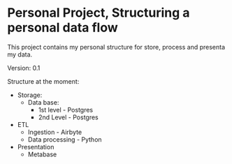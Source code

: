 # Personal Project, Structuring a personal data flow
This project contains my personal structure for store, process and presenta my data.

Version: 0.1

Structure at the moment:
- Storage:
  - Data base:
    - 1st level - Postgres
    - 2nd Level - Postgres
- ETL
    - Ingestion - Airbyte
    - Data processing - Python
- Presentation
    - Metabase
